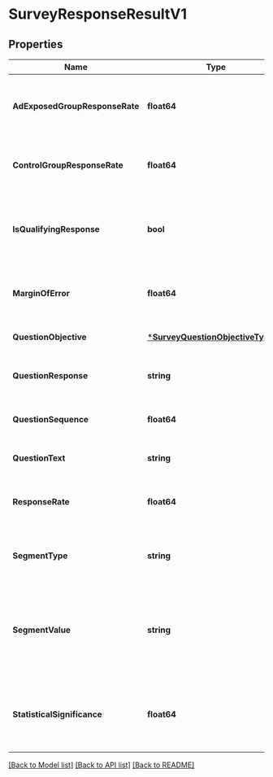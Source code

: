 # SurveyResponseResultV1

## Properties
Name | Type | Description | Notes
------------ | ------------- | ------------- | -------------
**AdExposedGroupResponseRate** | **float64** | The percent of people in ad exposed group choosing this response. | [optional] [default to null]
**ControlGroupResponseRate** | **float64** | The percent of people in control group choosing this response. | [optional] [default to null]
**IsQualifyingResponse** | **bool** | Is the response a qualifying response. Used in calculating Brand Lift. | [optional] [default to null]
**MarginOfError** | **float64** | The percentage of margin of error for this response. | [optional] [default to null]
**QuestionObjective** | [***SurveyQuestionObjectiveTypeV1**](SurveyQuestionObjectiveTypeV1.md) |  | [optional] [default to null]
**QuestionResponse** | **string** | The response choosen by Survey audience. | [optional] [default to null]
**QuestionSequence** | **float64** | Sequence number of the question in the Survey. | [optional] [default to null]
**QuestionText** | **string** | Text of the Survey question. | [optional] [default to null]
**ResponseRate** | **float64** | The percentage of people choosing this response. | [optional] [default to null]
**SegmentType** | **string** | The segment type to which this response data belongs to. | [optional] [default to null]
**SegmentValue** | **string** | The segment value to which this response data belongs to. Would be corresponding to the above segmentType field. | [optional] [default to null]
**StatisticalSignificance** | **float64** | The significance percentage for the response data in this segment. | [optional] [default to null]

[[Back to Model list]](../README.md#documentation-for-models) [[Back to API list]](../README.md#documentation-for-api-endpoints) [[Back to README]](../README.md)

